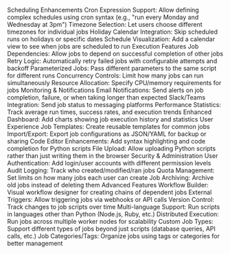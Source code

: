 Scheduling Enhancements
    Cron Expression Support: Allow defining complex schedules using cron syntax (e.g., "run every Monday and Wednesday at 3pm")
    Timezone Selection: Let users choose different timezones for individual jobs
    Holiday Calendar Integration: Skip scheduled runs on holidays or specific dates
    Schedule Visualization: Add a calendar view to see when jobs are scheduled to run
Execution Features
    Job Dependencies: Allow jobs to depend on successful completion of other jobs
    Retry Logic: Automatically retry failed jobs with configurable attempts and backoff
    Parameterized Jobs: Pass different parameters to the same script for different runs
    Concurrency Controls: Limit how many jobs can run simultaneously
    Resource Allocation: Specify CPU/memory requirements for jobs
Monitoring & Notifications
    Email Notifications: Send alerts on job completion, failure, or when taking longer than expected
    Slack/Teams Integration: Send job status to messaging platforms
    Performance Statistics: Track average run times, success rates, and execution trends
    Enhanced Dashboard: Add charts showing job execution history and statistics
User Experience
    Job Templates: Create reusable templates for common jobs
    Import/Export: Export job configurations as JSON/YAML for backup or sharing
    Code Editor Enhancements: Add syntax highlighting and code completion for Python scripts
    File Upload: Allow uploading Python scripts rather than just writing them in the browser
Security & Administration
    User Authentication: Add login/user accounts with different permission levels
    Audit Logging: Track who created/modified/ran jobs
    Quota Management: Set limits on how many jobs each user can create
    Job Archiving: Archive old jobs instead of deleting them
Advanced Features
    Workflow Builder: Visual workflow designer for creating chains of dependent jobs
    External Triggers: Allow triggering jobs via webhooks or API calls
    Version Control: Track changes to job scripts over time
    Multi-language Support: Run scripts in languages other than Python (Node.js, Ruby, etc.)
    Distributed Execution: Run jobs across multiple worker nodes for scalability
    Custom Job Types: Support different types of jobs beyond just scripts (database queries, API calls, etc.)
    Job Categories/Tags: Organize jobs using tags or categories for better management